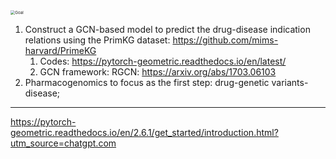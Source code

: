 <img src="./ref-Background/Goal.png" alt="Goal" style="zoom:45%;" />

1. Construct a GCN-based model to predict the drug-disease indication relations using the PrimKG dataset: https://github.com/mims-harvard/PrimeKG
   1. Codes: https://pytorch-geometric.readthedocs.io/en/latest/
   2. GCN framework: RGCN: https://arxiv.org/abs/1703.06103
2. Pharmacogenomics to focus as the first step: drug-genetic variants-disease;

---

https://pytorch-geometric.readthedocs.io/en/2.6.1/get_started/introduction.html?utm_source=chatgpt.com